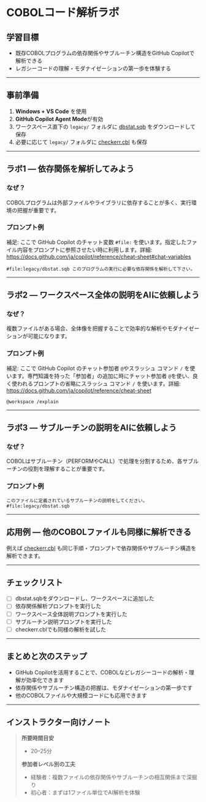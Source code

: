 # COBOLコード解析ラボ

## 学習目標
- 既存COBOLプログラムの依存関係やサブルーチン構造をGitHub Copilotで解析できる
- レガシーコードの理解・モダナイゼーションの第一歩を体験する

---

## 事前準備
1. **Windows + VS Code** を使用
2. **GitHub Copilot Agent Mode**が有効
3. ワークスペース直下の `legacy/` フォルダに [dbstat.sqb](https://www.ibm.com/docs/ja/db2/11.5.x?topic=SSEPGG_11.5.0/com.ibm.db2.luw.apdv.sample.doc/doc/cobol/s-dbstat-sqb.htm) をダウンロードして保存
4. 必要に応じて `legacy/` フォルダに [checkerr.cbl](https://www.ibm.com/docs/ja/db2/11.5.x?topic=SSEPGG_11.5.0/com.ibm.db2.luw.apdv.sample.doc/doc/cobol/s-checkerr-cbl.htm) も保存

---

## ラボ1 — 依存関係を解析してみよう

### なぜ？
COBOLプログラムは外部ファイルやライブラリに依存することが多く、実行環境の把握が重要です。

### プロンプト例
補足: ここで GitHub Copilot のチャット変数 `#file:` を使います。指定したファイル内容をプロンプトに参照させたい時に利用します。詳細: https://docs.github.com/ja/copilot/reference/cheat-sheet#chat-variables
```
#file:legacy/dbstat.sqb このプログラムの実行に必要な依存関係を解析して下さい。
```

---

## ラボ2 — ワークスペース全体の説明をAIに依頼しよう

### なぜ？
複数ファイルがある場合、全体像を把握することで効率的な解析やモダナイゼーションが可能になります。

### プロンプト例
補足: ここで GitHub Copilot のチャット参加者 `@`やスラッシュ コマンド `/` を使います。専門知識を持った「参加者」の追加に時にチャット参加者 `@`を使い、良く使われるプロンプトの省略にスラッシュ コマンド `/` を使います。詳細: https://docs.github.com/ja/copilot/reference/cheat-sheet
```
@workspace /explain
```

---

## ラボ3 — サブルーチンの説明をAIに依頼しよう

### なぜ？
COBOLはサブルーチン（PERFORMやCALL）で処理を分割するため、各サブルーチンの役割を理解することが重要です。

### プロンプト例
```
このファイルに定義されているサブルーチンの説明をしてください。#file:legacy/dbstat.sqb
```

---

## 応用例 — 他のCOBOLファイルも同様に解析できる

例えば [checkerr.cbl](https://www.ibm.com/docs/ja/db2/11.5.x?topic=SSEPGG_11.5.0/com.ibm.db2.luw.apdv.sample.doc/doc/cobol/s-checkerr-cbl.htm) も同じ手順・プロンプトで依存関係やサブルーチン構造を解析できます。

---

## チェックリスト
- [ ] dbstat.sqbをダウンロードし、ワークスペースに追加した
- [ ] 依存関係解析プロンプトを実行した
- [ ] ワークスペース全体説明プロンプトを実行した
- [ ] サブルーチン説明プロンプトを実行した
- [ ] checkerr.cblでも同様の解析を試した

---

## まとめと次のステップ
- GitHub Copilotを活用することで、COBOLなどレガシーコードの解析・理解が効率化できます
- 依存関係やサブルーチン構造の把握は、モダナイゼーションの第一歩です
- 他のCOBOLファイルや大規模コードにも応用できます

---

## インストラクター向けノート
> **所要時間目安**
> - 20–25分
>
> **参加者レベル別の工夫**
> - 経験者：複数ファイルの依存関係やサブルーチンの相互関係まで深掘り
> - 初心者：まずは1ファイル単位でAI解析を体験

